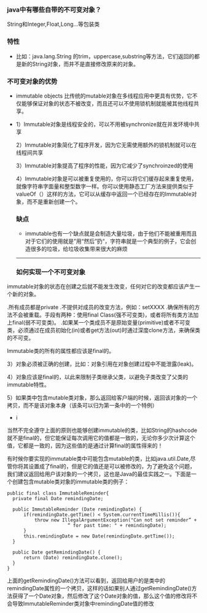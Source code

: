 ### java中有哪些自带的不可变对象？

String和Integer,Float,Long...等包装类

### 特性

- 比如：java.lang.String 的trim，uppercase,substring等方法，它们返回的都是新的String对象，而并不是直接修改原来的对象。

### 不可变对象的优势

- immutable objects 比传统的mutable对象在多线程应用中更具有优势，它不仅能够保证对象的状态不被改变，而且还可以不使用锁机制就能被其他线程共享。
- 1）Immutable对象是线程安全的，可以不用被synchronize就在并发环境中共享
  
  2）Immutable对象简化了程序开发，因为它无需使用额外的锁机制就可以在线程间共享
  
  3）Immutable对象提高了程序的性能，因为它减少了synchroinzed的使用
  
  4）Immutable对象是可以被重复使用的，你可以将它们缓存起来重复使用，就像字符串字面量和整型数字一样。你可以使用静态工厂方法来提供类似于valueOf（）这样的方法，它可以从缓存中返回一个已经存在的Immutable对象，而不是重新创建一个。
  
  ### 缺点
  
  - immutable也有一个缺点就是会制造大量垃圾，由于他们不能被重用而且对于它们的使用就是”用“然后”扔“，字符串就是一个典型的例子，它会创造很多的垃圾，给垃圾收集带来很大的麻烦
  
  ---
  
  ### 如何实现一个不可变对象
  

immutable对象的状态在创建之后就不能发生改变，任何对它的改变都应该产生一个新的对象。

.所有成员都是private
.不提供对成员的改变方法，例如：setXXXX
.确保所有的方法不会被重载。手段有两种：使用final Class(强不可变类)，或者将所有类方法加上final(弱不可变类)。
.如果某一个类成员不是原始变量(primitive)或者不可变类，必须通过在成员初始化(in)或者get方法(out)时通过深度clone方法，来确保类的不可变。

Immutable类的所有的属性都应该是final的。

3）对象必须被正确的创建，比如：对象引用在对象创建过程中不能泄露(leak)。

4）对象应该是final的，以此来限制子类继承父类，以避免子类改变了父类的immutable特性。

5）如果类中包含mutable类对象，那么返回给客户端的时候，返回该对象的一个拷贝，而不是该对象本身（该条可以归为第一条中的一个特例）  
  - i

  当然不完全遵守上面的原则也能够创建immutable的类，比如String的hashcode就不是final的，但它能保证每次调用它的值都是一致的，无论你多少次计算这个值，它都是一致的，因为这些值的是通过计算final的属性得来的！


  有时候你要实现的immutable类中可能包含mutable的类，比如java.util.Date,尽管你将其设置成了final的，但是它的值还是可以被修改的，为了避免这个问题，我们建议返回给用户该对象的一个拷贝，这也是Java的最佳实践之一。下面是一个创建包含mutable类对象的immutable类的例子：

  ```
public final class ImmutableReminder{
    private final Date remindingDate;
  
    public ImmutableReminder (Date remindingDate) {
        if(remindingDate.getTime() < System.currentTimeMillis()){
            throw new IllegalArgumentException("Can not set reminder” +
                        “ for past time: " + remindingDate);
        }
        this.remindingDate = new Date(remindingDate.getTime());
    }
  
    public Date getRemindingDate() {
        return (Date) remindingDate.clone();
    }
}
  ```

上面的getRemindingDate()方法可以看到，返回给用户的是类中的remindingDate属性的一个拷贝，这样的话如果别人通过getRemindingDate()方法获得了一个Date对象，然后修改了这个Date对象的值，那么这个值的修改将不会导致ImmutableReminder类对象中remindingDate值的修改

